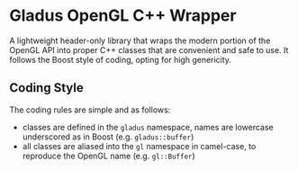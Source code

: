 Gladus OpenGL C++ Wrapper
=========================

A lightweight header-only library that wraps the modern portion of the OpenGL API into proper C++ classes that are convenient and safe to use. It follows the Boost style of coding, opting for high genericity.


Coding Style
------------

The coding rules are simple and as follows:

- classes are defined in the `gladus` namespace, names are lowercase underscored as in Boost (e.g. `gladus::buffer`)
- all classes are aliased into the `gl` namespace in camel-case, to reproduce the OpenGL name (e.g. `gl::Buffer`)

